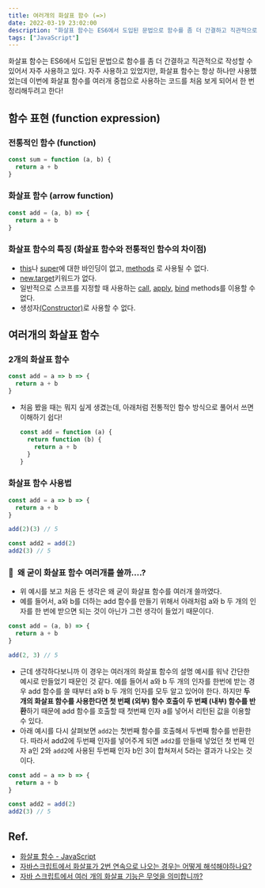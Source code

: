 ```yaml
---
title: 여러개의 화살표 함수 (=>)
date: 2022-03-19 23:02:00
description: "화살표 함수는 ES6에서 도입된 문법으로 함수를 좀 더 간결하고 직관적으로 작성할 수 있어서 자주 사용하고 있다. 자주 사용하고 있었지만, 화살표 함수는 항상 하나만 사용했었는데 이번에 화살표 함수를 여러개 중첩으로 사용하는 코드를 처음 보게 되어서 한 번 정리해두려고 한다!..."
tags: ["JavaScript"]
---
```


화살표 함수는 ES6에서 도입된 문법으로 함수를 좀 더 간결하고 직관적으로 작성할 수 있어서 자주 사용하고 있다. 자주 사용하고 있었지만, 화살표 함수는 항상 하나만 사용했었는데 이번에 화살표 함수를 여러개 중첩으로 사용하는 코드를 처음 보게 되어서 한 번 정리해두려고 한다!

## 함수 표현 (function expression)

### 전통적인 함수 (function)

```jsx
const sum = function (a, b) {
  return a + b
}
```

### 화살표 함수 (arrow function)

```jsx
const add = (a, b) => {
  return a + b
}
```

### 화살표 함수의 특징 (화살표 함수와 전통적인 함수의 차이점)

- [this](https://developer.mozilla.org/ko/docs/Web/JavaScript/Reference/Operators/this)나 [super](https://developer.mozilla.org/ko/docs/Web/JavaScript/Reference/Operators/super)에 대한 바인딩이 없고, [methods](https://developer.mozilla.org/ko/docs/Glossary/Method) 로 사용될 수 없다.
- [new.target](https://developer.mozilla.org/ko/docs/Web/JavaScript/Reference/Operators/new.target)키워드가 없다.
- 일반적으로 스코프를 지정할 때 사용하는 [call](https://developer.mozilla.org/ko/docs/Web/JavaScript/Reference/Global_Objects/Function/call), [apply](https://developer.mozilla.org/ko/docs/Web/JavaScript/Reference/Global_Objects/Function/apply), [bind](https://developer.mozilla.org/ko/docs/Web/JavaScript/Reference/Global_Objects/Function/bind) methods를 이용할 수 없다.
- 생성자[(Constructor)](https://developer.mozilla.org/ko/docs/Web/JavaScript/Reference/Classes/constructor)로 사용할 수 없다.

## 여러개의 화살표 함수

### 2개의 화살표 함수

```jsx
const add = a => b => {
  return a + b
}
```

- 처음 봤을 때는 뭐지 싶게 생겼는데, 아래처럼 전통적인 함수 방식으로 풀어서 쓰면 이해하기 쉽다!
  ```jsx
  const add = function (a) {
    return function (b) {
      return a + b
    }
  }
  ```

### 화살표 함수 사용법

```jsx
const add = a => b => {
  return a + b
}

add(2)(3) // 5

const add2 = add(2)
add2(3) // 5
```

### 🤔  왜 굳이 화살표 함수 여러개를 쓸까....?

- 위 예시를 보고 처음 든 생각은 왜 굳이 화살표 함수를 여러개 쓸까였다.
- 예를 들어서, a와 b를 더하는 add 함수를 만들기 위해서 아래처럼 a와 b 두 개의 인자를 한 번에 받으면 되는 것이 아닌가 그런 생각이 들었기 때문이다.

```jsx
const add = (a, b) => {
  return a + b
}

add(2, 3) // 5
```

- 근데 생각하다보니까 이 경우는 여러개의 화살표 함수의 설명 예시를 워낙 간단한 예시로 만들었기 때문인 것 같다. 예를 들어서 a와 b 두 개의 인자를 한번에 받는 경우 add 함수를 쓸 때부터 a와 b 두 개의 인자를 모두 알고 있어야 한다. 하지만 **두 개의 화살표 함수를 사용한다면 첫 번째 (외부) 함수 호출이 두 번째 (내부) 함수를 반환**하기 때문에 add 함수를 호출할 때 첫번째 인자 a를 넣어서 리턴된 값을 이용할 수 있다.
- 아래 예시를 다시 살펴보면 `add2`는 첫번째 함수를 호출해서 두번째 함수를 반환한다. 따라서 add2에 두번째 인자를 넣어주게 되면 `add2`를 만들때 넣었던 첫 번째 인자 a인 2와 `add2`에 사용된 두번째 인자 b인 3이 합쳐져서 5라는 결과가 나오는 것이다.

```jsx
const add = a => b => {
  return a + b
}

const add2 = add(2)
add2(3) // 5
```

## Ref.

- [화살표 함수 - JavaScript](https://developer.mozilla.org/ko/docs/Web/JavaScript/Reference/Functions/Arrow_functions)
- [자바스크립트에서 화살표가 2번 연속으로 나오는 경우는 어떻게 해석해야하나요?](https://hashcode.co.kr/questions/7544/%EC%9E%90%EB%B0%94%EC%8A%A4%ED%81%AC%EB%A6%BD%ED%8A%B8%EC%97%90%EC%84%9C-%ED%99%94%EC%82%B4%ED%91%9C%EA%B0%80-2%EB%B2%88-%EC%97%B0%EC%86%8D%EC%9C%BC%EB%A1%9C-%EB%82%98%EC%98%A4%EB%8A%94-%EA%B2%BD%EC%9A%B0%EB%8A%94-%EC%96%B4%EB%96%BB%EA%B2%8C-%ED%95%B4%EC%84%9D%ED%95%B4%EC%95%BC%ED%95%98%EB%82%98%EC%9A%94)
- [자바 스크립트에서 여러 개의 화살표 기능은 무엇을 의미합니까?](http://daplus.net/javascript-%EC%9E%90%EB%B0%94-%EC%8A%A4%ED%81%AC%EB%A6%BD%ED%8A%B8%EC%97%90%EC%84%9C-%EC%97%AC%EB%9F%AC-%EA%B0%9C%EC%9D%98-%ED%99%94%EC%82%B4%ED%91%9C-%EA%B8%B0%EB%8A%A5%EC%9D%80-%EB%AC%B4%EC%97%87/)
